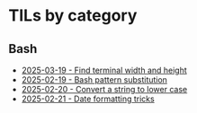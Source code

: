 # TILs by category

## Bash
* [2025-03-19 - Find terminal width and height](find_terminal_width_and_height.md)
* [2025-02-19 - Bash pattern substitution](bash_pattern_substitution.md)
* [2025-02-20 - Convert a string to lower case](convert_a_string_to_lower_case.md)
* [2025-02-21 - Date formatting tricks](date_formatting_tricks.md)

